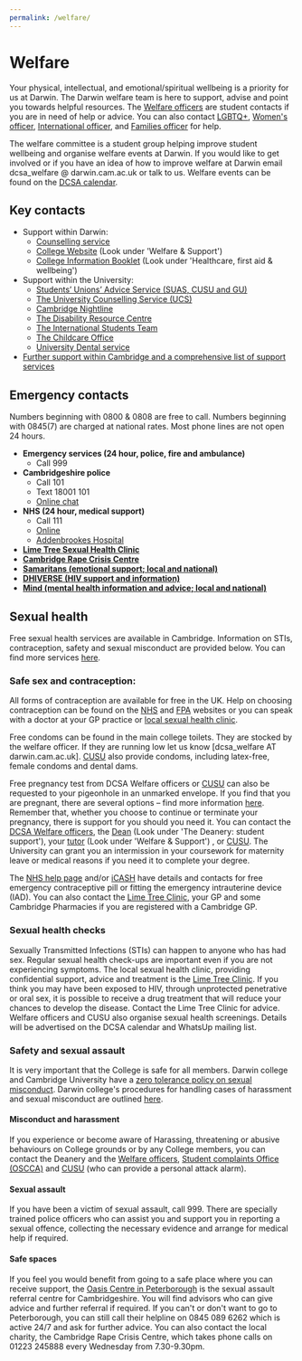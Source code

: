 ```yaml
---
permalink: /welfare/
---
```


# Welfare

Your physical, intellectual, and emotional/spiritual wellbeing is a priority for us at Darwin. The Darwin welfare team is here to support, advise and point you towards helpful resources.
The <a href="{{site.baseurl | absolute_url}}/meet-the-dcsa">Welfare officers</a> are student contacts if you are in need
of help or advice. You can also contact <a href="{{site.baseurl | absolute_url}}/meet-the-dcsa">LGBTQ+</a>, <a href="{{site.baseurl | absolute_url}}/meet-the-dcsa">Women's officer</a>, <a href="{{site.baseurl | absolute_url}}/meet-the-dcsa">International officer</a>, and <a href="{{site.baseurl | absolute_url}}/meet-the-dcsa">Families officer</a> for help.

The welfare committee is a student group helping improve student wellbeing and organise welfare events at Darwin. If you would like to get involved or if you have an idea of how to improve welfare at Darwin email dcsa_welfare @ darwin.cam.ac.uk or talk to us. Welfare events can be found on the <a href="{{site.baseurl | absolute_url}}/events">DCSA calendar</a>.


## Key contacts

- Support within Darwin:
  - [Counselling service](https://www.darwin.cam.ac.uk/info-book/darwin-college-based-counselling-service)
  - [College Website](https://www.darwin.cam.ac.uk/current-members#) (Look under 'Welfare & Support')
  - [College Information Booklet](https://www.darwin.cam.ac.uk/info-book) (Look under 'Healthcare, first aid & wellbeing')
- Support within the University:
  - [Students’ Unions’ Advice Service (SUAS, CUSU and GU)](https://www.studentadvice.cam.ac.uk/)
  - [The University Counselling Service (UCS)](https://www.counselling.cam.ac.uk/)
  - [Cambridge Nightline](https://cambridge.nightline.ac.uk/)
  - [The Disability Resource Centre](https://drcbeds.org.uk/?gclid=EAIaIQobChMIp6nYgpve5wIVSrDtCh1sVQG-EAAYASAAEgK5aPD_BwE)
  - [The International Students Team](https://www.iso.admin.cam.ac.uk/)
  - [The Childcare Office](https://www.childcare.admin.cam.ac.uk/)
  - [University Dental service](https://www.studentwellbeing.admin.cam.ac.uk/access-nhs-and-healthcare/dental-health)
- [Further support within Cambridge and a comprehensive list of support services](https://www.studentwellbeing.admin.cam.ac.uk/where-go-accessing-support)

## Emergency contacts

Numbers beginning with 0800 & 0808 are free to call. Numbers beginning with 0845(7) are charged at national rates. Most phone lines are not open 24 hours.

- **Emergency services (24 hour, police, fire and  ambulance)**
  - Call 999
- **Cambridgeshire police**
  - Call 101
  - Text 18001 101
  - [Online chat](https://www.cambs.police.uk/information-and-services/Contact/Contact)
- **NHS (24 hour, medical support)**
  - Call 111
  - [Online](https://www.nhs.uk)
  - [Addenbrookes Hospital](https://www.cuh.nhs.uk/contact-us)
- [**Lime Tree Sexual Health Clinic**](https://www.icash.nhs.uk/where-to-go/icash-cambridgeshire/lime-tree-clinic-cambridge)
- [**Cambridge Rape Crisis Centre**](http://cambridgerapecrisis.org.uk)
- [**Samaritans (emotional support; local and national)**](https://www.samaritans.org)
- [**DHIVERSE (HIV support and information)**](https://www.dhiverse.org.uk/)
- [**Mind (mental health information and advice; local and national)**](https://www.mind.org.uk/donate?gclid=EAIaIQobChMI-KGexJve5wIVE0TTCh1S_QRAEAAYASAAEgIHzPD_BwE)

## Sexual health

Free sexual health services are available in Cambridge. Information on STIs, contraception, safety and sexual misconduct are provided below. You can find more services [here](https://www.studentadvice.cam.ac.uk/welfare/sexualhealth/).

### Safe sex and contraception:

All forms of contraception are available for free in the UK. Help on choosing contraception can be found on the [NHS](https://www.nhs.uk/common-health-questions/sexual-health/) and [FPA](https://www.fpa.org.uk/) websites or you can speak with a doctor at your GP practice or [local sexual health clinic](https://www.icash.nhs.uk/where-to-go/icash-cambridgeshire/lime-tree-clinic-cambridge).

Free condoms  can be found in the main college toilets. They are stocked by the welfare officer. If they are running low let us know [dcsa_welfare AT darwin.cam.ac.uk]. [CUSU](https://www.cusu.co.uk/) also provide condoms, including latex-free, female condoms and dental dams.

Free pregnancy test from DCSA Welfare officers or [CUSU](https://www.cusu.co.uk/) can also be requested to your pigeonhole in an unmarked envelope. If you find that you are pregnant, there are several options – find more information [here](https://www.sexwise.fpa.org.uk/). Remember that, whether you choose to continue or terminate your pregnancy, there is support for you should you need it. You can contact the <a href="{{site.baseurl | absolute_url}}/meet-the-dcsa">DCSA Welfare officers</a>, the [Dean](https://www.darwin.cam.ac.uk/info-book#) (Look under 'The Deanery: student support'), your [tutor](https://www.darwin.cam.ac.uk/current-members#) (Look under 'Welfare & Support') , or [CUSU](https://www.cusu.co.uk/). The University can grant you an intermission in your coursework for maternity leave or medical reasons if you need it to complete your degree.


The [NHS help page](https://www.nhs.uk/live-well/sexual-health/getting-contraception/) and/or [iCASH](https://www.icash.nhs.uk/) have details and contacts for free emergency contraceptive pill or fitting the emergency intrauterine device (IAD). You can also contact the [Lime Tree Clinic](https://www.icash.nhs.uk/where-to-go/icash-cambridgeshire/lime-tree-clinic-cambridge), your GP and some Cambridge Pharmacies if you are registered with a Cambridge GP.


### Sexual health checks
Sexually Transmitted Infections (STIs) can happen to anyone who has had sex. Regular sexual health check-ups are important even if you are not experiencing symptoms.
The local sexual health clinic, providing confidential support, advice and treatment is the [Lime Tree Clinic](https://www.icash.nhs.uk/where-to-go/icash-cambridgeshire/lime-tree-clinic-cambridge).  If you think you may have been exposed to HIV, through unprotected penetrative or oral sex, it is possible to receive a drug treatment that will reduce your chances to develop the disease. Contact the Lime Tree Clinic for advice. Welfare officers and CUSU also organise sexual health screenings. Details will be advertised on the DCSA calendar and WhatsUp mailing list.

### Safety and sexual assault

It is very important that the College is safe for all members. Darwin college and Cambridge University have a [zero tolerance policy on sexual misconduct](https://www.cam.ac.uk/news/university-of-cambridge-launches-campaign-to-promote-zero-tolerance-of-sexual-misconduct). Darwin college's procedures for handling cases of harassment and sexual misconduct are outlined [here](https://drive.google.com/file/d/1h1PLJnUWo_-9TSWCqsHGFGdX55l0Hv6V/view?usp=sharing).

#### Misconduct and harassment

If you experience or become aware of Harassing, threatening or abusive behaviours on College grounds or by any College
members, you can contact the Deanery and the <a href="{{site.baseurl | absolute_url}}/meet-the-dcsa">Welfare officers</a>, [Student complaints Office (OSCCA)](https://www.studentcomplaints.admin.cam.ac.uk/) and [CUSU](https://www.cusu.co.uk/) (who can provide a personal attack alarm).


#### Sexual assault

If you have been a victim of sexual assault, call 999. There are specially trained police officers who can assist you and support you in reporting a sexual offence, collecting the necessary evidence and arrange for medical help if required.

#### Safe spaces

If you feel you would benefit from going to a safe place where you can receive support, the [Oasis Centre in Peterborough](https://fis.peterborough.gov.uk/kb5/peterborough/directory/service.page?id=xOP8-rgC3uA) is the sexual assault referral centre for Cambridgeshire. You will find advisors who can give advice and further referral if required. If you can't or don't want to go to Peterborough, you can still call their helpline on 0845 089 6262 which is active 24/7 and ask for further advice. You can also contact the local charity, the Cambridge Rape Crisis Centre, which takes phone calls on 01223 245888 every Wednesday from 7.30-9.30pm.
